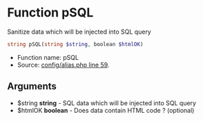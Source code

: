 Function pSQL
===========================

Sanitize data which will be injected into SQL query



```php
string pSQL(string $string, boolean $htmlOK)
```

* Function name: pSQL
* Source: [config/alias.php line 59](https://github.com/PrestaShop/PrestaShop/blob/1.6.0.3/config/alias.php#L59).

Arguments
---------

* $string **string** - SQL data which will be injected into SQL query
* $htmlOK **boolean** - Does data contain HTML code ? (optional)

